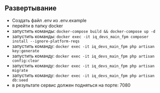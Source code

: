 ## Развертывание

- Создать файл .env из .env.example
- перейти в папку docker
- запустить команды: ```docker-compose build && docker-compose up -d```
- запустить команды: ```docker exec -it iq_devs_main_fpm composer install --ignore-platform-reqs```
- запустить команду: ```docker exec -it iq_devs_main_fpm php artisan key:generate```
- запустить команду: ```docker exec -it iq_devs_main_fpm php artisan config:clear```
- запустить команду: ```docker exec -it iq_devs_main_fpm php artisan migrate```
- запустить команду: ```docker exec -it iq_devs_main_fpm php artisan db:seed```
- в результате сервис должен подняться на порте: 7080




